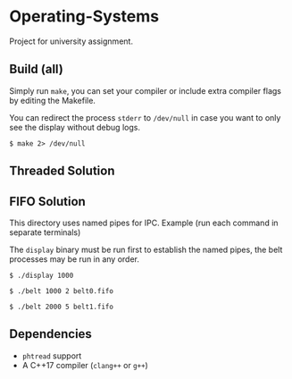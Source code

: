 # Operating-Systems

Project for university assignment.

## Build (all)

Simply run `make`, you can set your compiler or include extra compiler flags by
editing the Makefile.

You can redirect the process `stderr` to `/dev/null` in case you want to only
see the display without debug logs.

```
$ make 2> /dev/null
```

## Threaded Solution



## FIFO Solution

This directory uses named pipes for IPC.
Example (run each command in separate terminals)

The `display` binary must be run first to establish the named pipes, the belt
processes may be run in any order.

```
$ ./display 1000
```
```
$ ./belt 1000 2 belt0.fifo
```
```
$ ./belt 2000 5 belt1.fifo
```


## Dependencies

- `phtread` support
- A C++17 compiler (`clang++` or `g++`)

